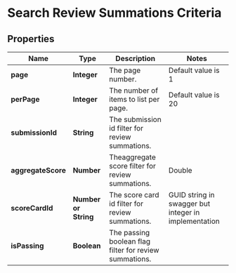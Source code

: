 # Search Review Summations Criteria

## Properties

Name | Type | Description | Notes
------------ | ------------- | ------------- | -------------
**page** | **Integer** | The page number. | Default value is 1
**perPage** | **Integer** | The number of items to list per page. | Default value is 20
**submissionId** | **String** | The submission id filter for review summations. |
**aggregateScore** | **Number** | Theaggregate score filter for review summations. |Double
**scoreCardId** | **Number or String** | The score card id filter for review summations.        |GUID string in swagger but integer in implementation
**isPassing** | **Boolean** | The passing boolean flag filter for review summations. |
